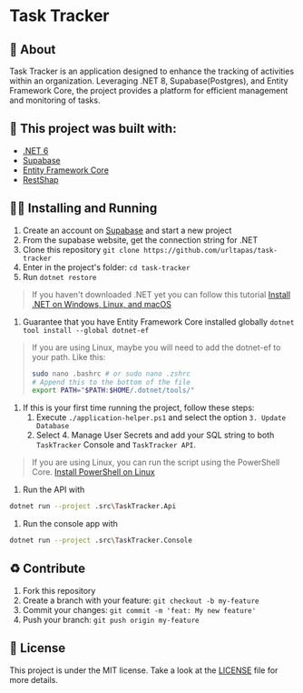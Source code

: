# Task Tracker

## 📖 About

Task Tracker is an application designed to enhance the tracking of  activities within an organization. Leveraging .NET 8, Supabase(Postgres), and Entity Framework Core, the project provides a platform for efficient management and monitoring of tasks.

## 🧱 This project was built with:

- [.NET 6](https://dotnet.microsoft.com/pt-br/download/dotnet/8.0)
- [Supabase](https://supabase.com/)
- [Entity Framework Core](https://github.com/dotnet/efcore)
- [RestShap](https://restsharp.dev/)

## 🚶‍♂️ Installing and Running

1.  Create an account on [Supabase](https://supabase.com/dashboard/sign-in?returnTo=%2Fprojects) and start a new project
2.  From the supabase website, get the connection string for .NET
3.  Clone this repository `git clone https://github.com/urltapas/task-tracker`
4.  Enter in the project's folder: `cd task-tracker`
5.  Run `dotnet restore`
> If you haven't downloaded .NET yet you can follow this tutorial [Install .NET on Windows, Linux, and macOS](https://learn.microsoft.com/en-us/dotnet/core/install/)
1.  Guarantee that you have Entity Framework Core installed globally `dotnet tool install --global dotnet-ef`
> If you are using Linux, maybe you will need to add the dotnet-ef to your path.
> Like this:
> ```bash
> sudo nano .bashrc # or sudo nano .zshrc
> # Append this to the bottom of the file
> export PATH="$PATH:$HOME/.dotnet/tools/"
> ```
1.  If this is your first time running the project, follow these steps:
    1.  Execute `./application-helper.ps1` and select the option `3. Update Database`
    2.  Select 4. Manage User Secrets and add your SQL string to both `TaskTracker` Console and `TaskTracker API`.
> If you are using Linux, you can run the script using the PowerShell Core. [Install PowerShell on Linux](https://learn.microsoft.com/en-us/powershell/scripting/install/installing-powershell-on-linux?view=powershell-7.4)
1.  Run the API with
```bash
dotnet run --project .src\TaskTracker.Api
```
1.  Run the console app with
```bash
dotnet run --project .src\TaskTracker.Console
```

## ♻ Contribute

1.  Fork this repository
2.  Create a branch with your feature: `git checkout -b my-feature`
3.  Commit your changes: `git commit -m 'feat: My new feature'`
4.  Push your branch: `git push origin my-feature`

## 📃 License

This project is under the MIT license. Take a look at the [LICENSE](LICENSE) file for more details.
